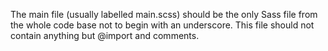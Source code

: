 The main file (usually labelled main.scss) should be the only Sass file from the whole code base not to begin with an underscore. This file should not contain anything but @import and comments.